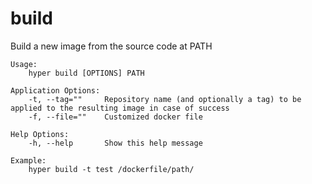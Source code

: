 # build

Build a new image from the source code at PATH

```
Usage:
	hyper build [OPTIONS] PATH

Application Options:
	-t, --tag=""     Repository name (and optionally a tag) to be applied to the resulting image in case of success
	-f, --file=""    Customized docker file

Help Options:
	-h, --help       Show this help message

Example:
	hyper build -t test /dockerfile/path/
```
